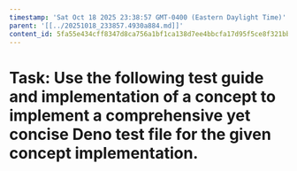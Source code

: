 ```yaml
---
timestamp: 'Sat Oct 18 2025 23:38:57 GMT-0400 (Eastern Daylight Time)'
parent: '[[../20251018_233857.4930a884.md]]'
content_id: 5fa55e434cff8347d8ca756a1bf1ca138d7ee4bbcfa17d95f5ce8f321bbb28fc
---
```


# Task: Use the following test guide and implementation of a concept to implement a comprehensive yet concise Deno test file for the given concept implementation.
